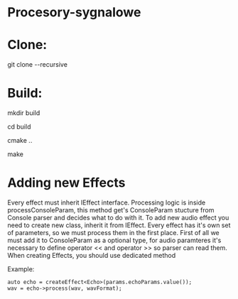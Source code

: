 # Procesory-sygnalowe

# Clone:

git clone --recursive

# Build:

mkdir build 

cd build 

cmake ..

make

# Adding new Effects

Every effect must inherit IEffect interface. Processing logic is inside processConsoleParam, this method get's ConsoleParam stucture from Console parser and decides what to do with it. To add new audio effect you need to create new class, inherit it from IEffect. Every effect has it's own set of parameters, so we must process them in the first place. First of all we must add it to ConsoleParam as a optional type, for audio paramteres it's necessary to define operator << and operator >> so parser can read them. When creating Effects, you should use dedicated method

Example:
```
auto echo = createEffect<Echo>(params.echoParams.value());
wav = echo->process(wav, wavFormat);
```
